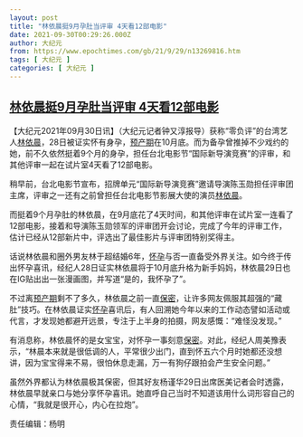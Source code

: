 ```yaml
---
layout: post
title: "林依晨挺9月孕肚当评审 4天看12部电影"
date: 2021-09-30T00:29:26.000Z
author: 大纪元
from: https://www.epochtimes.com/gb/21/9/29/n13269816.htm
tags: [ 大纪元 ]
categories: [ 大纪元 ]
---
```

<!--1632961766000-->
[林依晨挺9月孕肚当评审 4天看12部电影](https://www.epochtimes.com/gb/21/9/29/n13269816.htm)
------

<div>
<p>【大纪元2021年09月30日讯】（大纪元记者钟又淳报导）获称“零负评”的台湾艺人<a href="https://www.epochtimes.com/gb/tag/%E6%9E%97%E4%BE%9D%E6%99%A8.html">林依晨</a>，28日被证实怀有身孕，<a href="https://www.epochtimes.com/gb/tag/%E9%A2%84%E4%BA%A7%E6%9C%9F.html">预产期</a>在10月底。而为备孕曾推掉不少戏约的她，前不久依然挺着9个月的身孕，担任台北电影节“国际新导演竞赛”的评审，和其他评审一起在试片室4天看了12部电影。</p><p>稍早前，台北电影节宣布，招牌单元“国际新导演竞赛”邀请导演陈玉勋担任评审团主席，评审之一还有之前曾担任台北电影节影展大使的演员<a href="https://www.epochtimes.com/gb/tag/%E6%9E%97%E4%BE%9D%E6%99%A8.html">林依晨</a>。</p><p>而挺着9个月孕肚的林依晨，在9月底花了4天时间，和其他评审在试片室一连看了12部电影，接着和导演陈玉勋领军的评审团开会讨论，完成了今年的评审工作，估计已经从12部新片中，评选出了最佳影片与评审团特别奖得主。</p><p>话说林依晨和圈外男友林于超结婚6年，<a href="https://www.epochtimes.com/gb/tag/%E6%80%80%E5%AD%95.html">怀孕</a>与否一直备受外界关注。如今终于传出怀孕喜讯，经纪人28日证实林依晨将于10月底升格为新手妈妈，林依晨29日也在IG贴出出一张漫画图，并写道“是的，我怀孕了”。</p><p>不过离<a href="https://www.epochtimes.com/gb/tag/%E9%A2%84%E4%BA%A7%E6%9C%9F.html">预产期</a>剩不了多久，林依晨之前一直<a href="https://www.epochtimes.com/gb/tag/%E4%BF%9D%E5%AF%86.html">保密</a>，让许多网友佩服其超强的“藏肚”技巧。在林依晨证实<a href="https://www.epochtimes.com/gb/tag/%E6%80%80%E5%AD%95.html">怀孕</a>喜讯后，有人回溯她今年以来的工作动态譬如活动或代言，才发现她都避开远景，专注于上半身的拍摄，网友感慨：“难怪没发现。”</p><p>有消息称，林依晨怀的是女宝宝，对怀孕一事刻意<a href="https://www.epochtimes.com/gb/tag/%E4%BF%9D%E5%AF%86.html">保密</a>。对此，经纪人周美豫表示，“林晨本来就是很低调的人，平常很少出门，直到怀五六个月时她都还没想讲，因为宝宝得来不易，很怕休息走漏，万一有狗仔跟拍会产生安全问题。”</p><p>虽然外界都认为林依晨极其保密，但其好友杨谨华29日出席医美记者会时透露，林依晨早就亲口与她分享怀孕喜讯。她直呼自己当时不知道该用什么词形容自己的心情，“我就是很开心，内心在拉炮”。</p><p>责任编辑：杨明</p>
</div>
